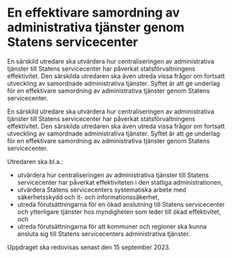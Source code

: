 # En effektivare samordning av administrativa tjänster genom Statens servicecenter

En särskild utredare ska utvärdera hur centraliseringen av administrativa tjänster till Statens servicecenter har påverkat statsförvaltningens effektivitet. Den särskilda utredaren ska även utreda vissa frågor om fortsatt utveckling av samordnade administrativa tjänster. Syftet är att ge underlag för en effektivare samordning av administrativa tjänster genom Statens servicecenter.

En särskild utredare ska utvärdera hur centraliseringen av administrativa tjänster till Statens servicecenter har påverkat statsförvaltningens effektivitet. Den särskilda utredaren ska även utreda vissa frågor om fortsatt utveckling av samordnade administrativa tjänster. Syftet är att ge underlag för en effektivare samordning av administrativa tjänster genom Statens servicecenter.

Utredaren ska bl.a.:

* utvärdera hur centraliseringen av administrativa tjänster till Statens servicecenter har påverkat effektiviteten i den statliga administrationen,
* utvärdera Statens servicecenters systematiska arbete med säkerhetsskydd och it- och informationssäkerhet,
* utreda förutsättningarna för en ökad anslutning till Statens servicecenter och ytterligare tjänster hos myndigheten som leder till ökad effektivitet, och
* utreda förutsättningarna för att kommuner och regioner ska kunna ansluta sig till Statens servicecenters administrativa tjänster.

Uppdraget ska redovisas senast den 15 september 2023.
